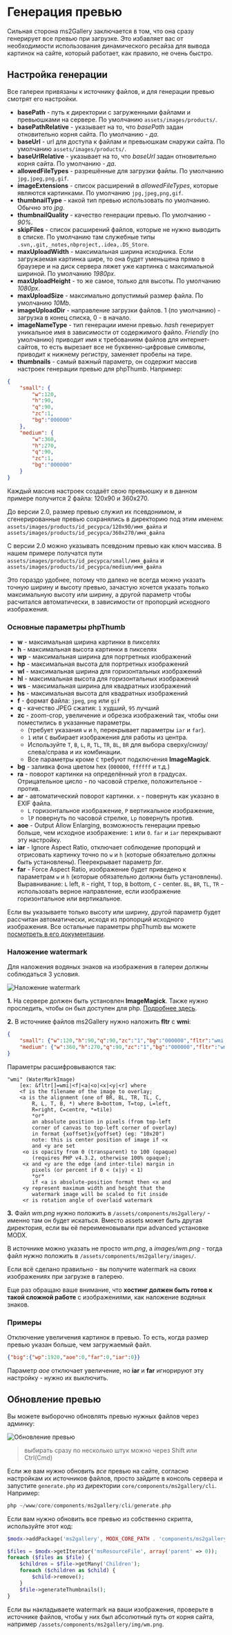 # Генерация превью

Сильная сторона ms2Gallery заключается в том, что она сразу генерирует все превью при загрузке.
Это избавляет вас от необходимости использования динамического ресайза для вывода картинок на сайте, который работает, как правило, не очень быстро.

## Настройка генерации

Все галереи привязаны к источнику файлов, и для генерации превью смотрят его настройки.

* **basePath** - путь к директории с загруженными файлами и превьюшками на сервере. По умолчанию `assets/images/products/`.
* **basePathRelative** - указывает на то, что *basePath* задан отновительно корня сайта. По умолчанию - *да*.
* **baseUrl** - url для доступа к файлам и превьюшкам снаружи сайта. По умолчанию `assets/images/products/`.
* **baseUrlRelative** - указывает на то, что *baseUrl* задан отновительно корня сайта. По умолчанию - *да*.
* **allowedFileTypes** - разрешённые для загрузки файлы. По умолчанию `jpg,jpeg,png,gif`.
* **imageExtensions** - список расширений в *allowedFileTypes*, которые являются картинками. По умолчанию `jpg,jpeg,png,gif`.
* **thumbnailType** - какой тип превью использовать по умолчанию. Обычно это *jpg*.
* **thumbnailQuality** - качество генерации превью. По умолчанию - *90%*.
* **skipFiles** - список расширений файлов, которые не нужно выводить в списке. По умолчанию там служебные типы `.svn,.git,_notes,nbproject,.idea,.DS_Store`.
* **maxUploadWidth** - максимальная ширина исходника. Если загружаемая картинка шире, то она будет уменьшена прямо в браузере и на диск сервера ляжет уже картинка с максимальной шириной. По умолчанию *1980px*.
* **maxUploadHeight** - то же самое, только для высоты. По умолчанию *1080px*.
* **maxUploadSize** - максимально допустимый размер файла. По умолчанию *10Mb*.
* **imageUploadDir** - направление загрузки файлов. 1 (по умолчанию) - загрузка в конец списка, 0 - в начало.
* **imageNameType** - тип генерации имени превью. *hash* генерирует уникальное имя в зависимости от содержимого файло.
*Friendly* (по умолчанию) приводит имя к требованиям файлов для интернет-сайтов, то есть вырезает все не буквенно-цифровые символы, приводит к нижнему регистру, заменяет пробелы на тире.
* **thumbnails** - самый важный параметр, он содержит массив настроек генерации превью для phpThumb. Например:

```json
{
    "small": {
        "w":120,
        "h":90,
        "q":90,
        "zc":1,
        "bg":"000000"
    },
    "medium": {
        "w":360,
        "h":270,
        "q":90,
        "zc":1,
        "bg":"000000"
    }
}
```

Каждый массив настроек создаёт свою превьюшку и в данном примере получится 2 файла: 120x90 и 360x270.

До версии 2.0, размер превью служил их псевдонимом, и сгенерированные превью сохранялись в директорию под этим именем:
`assets/images/products/id_ресурса/120x90/имя_файла` и `assets/images/products/id_ресурса/360x270/имя_файла`

С версии 2.0 можно указывать псевдоним превью как ключ массива. В нашем примере получатся пути
`assets/images/products/id_ресурса/small/имя_файла` и `assets/images/products/id_ресурса/medium/имя_файла`

Это гораздо удобнее, потому что далеко не всегда можно указать точную ширину и высоту превью, зачастую хочется указать только максимальную высоту или ширину, а другой параметр чтобы расчитался автоматически, в зависимости от пропорций
исходного изображения.

### Основные параметры phpThumb

* **w** - максимальная ширина картинки в пикселях
* **h** - максимальная высота картинки в пикселях
* **wp** - максимальная ширина для портретных изображений
* **hp** - максимальная высота для портретных изображений
* **wl** - максимальная ширина для горизонтальных изображений
* **hl** - максимальная высота для горизонтальных изображений
* **ws** - максимальная ширина для квадратных изображений
* **hs** - максимальная высота для квадратных изображений
* **f** - формат файла: `jpeg`, `png` или `gif`
* **q** - качество JPEG сжатия: `1` худший, `95` лучший
* **zc** - zoom-crop, увеличение и обрезка изображений так, чтобы они поместились в указанные параметры.
  * (требует указания `w` и `h`, перекрывает параметры `iar` и `far`).
  * `1` или `C` выбирает изображения для работы из центра.
  * Используйте `T`, `B`, `L`, `R`, `TL`, `TR`, `BL`, `BR` для выбора сверху/снизу/слева/справа и их комбинации.
  * Все параметры кроме `C` требуют подключения **ImageMagick**.
* **bg** - заливка фона цветом hex (`000000`, `ffffff` и т.д.)
* **ra** - поворот картинки на определённый угол в градусах. Отрицательное цисло - по часовой стрелке, положительное - против.
* **ar** - автоматический поворот картинки. `x` - повернуть как указано в EXIF файла.
  * `L` горизонтальное изображение, `P` вертикальное изображение,
  * `lP` повернуть по часовой стрелке, `Lp` повернуть против.
* **aoe** - Output Allow Enlarging, возможность генерации превью больше, чем исходное изображение: `1` или `0`. `far` и `iar` перекрывают эту настройку.
* **iar** - Ignore Aspect Ratio, отключает соблюдение пропорций и отрисовать картинку точно по `w` и `h` (которые обязательно должны быть установлены). Пеерекрывает параметр *far*.
* **far** - Force Aspect Ratio, изображение будет приведено к параметрам `w` и `h` (которые обязательно должны быть установлены). Выравнивание: `L` left, `R` - right, `T` top, `B` bottom, `C` - center. `BL`, `BR`, `TL`, `TR` - использовать верное направление, если изображение горизонтальное или вертикальное.

Если вы указываете только высоту или ширину, другой параметр будет рассчитан автоматически, исходя из пропорций исходного изображения.
Все остальные параметры phpThumb вы можете [посмотреть в его документации][1].

### Наложение watermark

Для наложения водяных знаков на изображения в галереи должны соблюдаться 3 условия.

![Наложение watermark](https://file.modx.pro/files/6/c/1/6c18561f4383506c2bfef7a497858841.png)

**1.** На сервере должен быть установлен **ImageMagick**. Также нужно проследить, чтобы он был доступен для php.
[Подробнее здесь][2].

**2.** В источнике файлов ms2Gallery нужно наложить **fltr** с **wmi**:

```json
{
    "small": {"w":120,"h":90,"q":90,"zc":"1","bg":"000000","fltr":"wmi|wm.png|BR|80"},
    "medium": {"w":360,"h":270,"q":90,"zc":"1","bg":"000000","fltr":"wmi|wm.png|BR|80"}
}
```

Параметры расшифровываются так:

```
"wmi" (WaterMarkImage)
    [ex: &fltr[]=wmi|<f|<a|<o|<x|<y|<r] where
    <f is the filename of the image to overlay;
    <a is the alignment (one of BR, BL, TR, TL, C,
        R, L, T, B, *) where B=bottom, T=top, L=left,
        R=right, C=centre, *=tile)
        *or*
        an absolute position in pixels (from top-left
        corner of canvas to top-left corner of overlay)
        in format {xoffset}x{yoffset} (eg: "10x20")
        note: this is center position of image if <x
        and <y are set
     <o is opacity from 0 (transparent) to 100 (opaque)
        (requires PHP v4.3.2, otherwise 100% opaque);
     <x and <y are the edge (and inter-tile) margin in
        pixels (or percent if 0 < (x|y) < 1)
        *or*
        if <a is absolute-position format then <x and
     <y represent maximum width and height that the
        watermark image will be scaled to fit inside
     <r is rotation angle of overlaid watermark
```

**3.** Файл *wm.png* нужно положить в `/assets/components/ms2gallery/` - именно там он будет искаться.
Вместо assets может быть другая директория, если вы её переименовывали при advanced установке MODX.

В источнике можно указать не просто *wm.png*, а *images/wm.png* - тогда файл нужно положить в `/assets/components/ms2gallery/images/`.

Если всё сделано правильно - вы получите watermark на своих изображениях при загрузке в галерею.

Еще раз обращаю ваше внимание, что **хостинг должен быть готов к такой сложной работе** с изображениями, как наложение водяных знаков.

### Примеры

Отключение увеличения картинок в превью. То есть, когда размер превью указан больше, чем загружаемый файл.

```json
{"big":{"wp":1920,"aoe":0,"far":0,"iar":0}}
```

Параметр *aoe* отключает увеличение, но **iar** и **far** игнорируют эту настройку - нужно их выключить.

## Обновление превью

Вы можете выборочно обновлять превью нужных файлов через админку:

![Обновление превью](https://file.modx.pro/files/7/0/f/70fdb87589c0ccf0e2a4131cdbcdce11.png)

> выбирать сразу по несколько штук можно через Shift или Ctrl(Cmd)

Если же вам нужно обновить *все* превью на сайте, согласно настройкам их источников файлов, просто зайдите в консоль сервера и запустите
`generate.php` из директории `core/components/ms2gallery/cli`. Например:

```php
php ~/www/core/components/ms2gallery/cli/generate.php
```

Если вам нужно обновить все превью из собственно скрипта, используйте этот код:

```php
$modx->addPackage('ms2gallery', MODX_CORE_PATH . 'components/ms2gallery/model/');

$files = $modx->getIterator('msResourceFile', array('parent' => 0));
foreach ($files as $file) {
    $children = $file->getMany('Children');
    foreach ($children as $child) {
        $child->remove();
    }
    $file->generateThumbnails();
}
```

Если вы накладываете watermark на ваши изображения, проверьте в источнике файлов, чтобы у них был абсолютный путь от
корня сайта, например `/assets/components/ms2gallery/img/wm.png`.

[1]: http://phpthumb.sourceforge.net/demo/docs/phpthumb.readme.txt
[2]: http://modx.pro/development/619-working-with-phpthumb/
